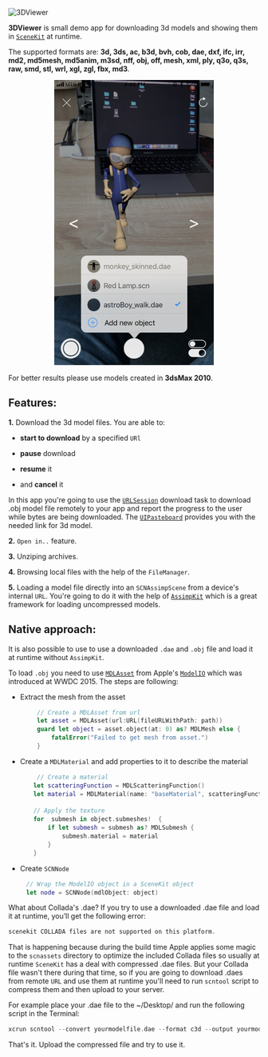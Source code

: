 ![3DViewer](/Media/3DViewer.png)

**3DViewer** is small demo app for downloading 3d models and showing them in [`SceneKit`](https://developer.apple.com/scenekit/) at runtime.

The supported formats are: **3d, 3ds, ac, b3d, bvh, cob, dae, dxf, ifc, irr, md2, md5mesh, md5anim, m3sd, nff, obj, off, mesh, xml, ply, q3o, q3s, raw, smd, stl, wrl, xgl, zgl, fbx, md3**.

<p align="center">
    <img src="Media/3DViewer demo.jpeg", width="320">
</p>

For better results please use models created in **3dsMax 2010**.

## Features:

**1.** Download the 3d model files. You are able to:

* **start to download** by a specified `URl`

* **pause** download

* **resume** it

* and **cancel** it

In this app you're going to use the [`URLSession`](https://developer.apple.com/documentation/foundation/urlsession) download task to download .obj model file remotely to your app and report the progress to the user while bytes are being downloaded. The [`UIPasteboard`](https://developer.apple.com/documentation/uikit/uipasteboard) provides you with the needed link for 3d model.


**2.** `Open in..` feature.

**3.** Unziping archives.

**4.** Browsing local files with the help of the `FileManager`.

**5.** Loading a model file directly into an `SCNAssimpScene` from a device's internal `URL`. You're going to do it with the help of [`AssimpKit`](https://github.com/dmsurti/AssimpKit) which is a great framework for loading uncompressed models.


## Native approach:

It is also possible to use to use a downloaded `.dae` and `.obj` file and load it at runtime without `AssimpKit`.

To load `.obj` you need to use [`MDLAsset`](https://developer.apple.com/documentation/modelio/mdlasset) from Apple's [`ModelIO`](https://developer.apple.com/documentation/modelio) which was introduced at WWDC 2015. The steps are following:

* Extract the mesh from the asset

```swift
        // Create a MDLAsset from url
        let asset = MDLAsset(url:URL(fileURLWithPath: path))
        guard let object = asset.object(at: 0) as? MDLMesh else {
            fatalError("Failed to get mesh from asset.")
        }
```

* Create a `MDLMaterial` and add properties to it to describe the material

```swift
        // Create a material
       let scatteringFunction = MDLScatteringFunction()
       let material = MDLMaterial(name: "baseMaterial", scatteringFunction: scatteringFunction)

       // Apply the texture
       for  submesh in object.submeshes!  {
           if let submesh = submesh as? MDLSubmesh {
               submesh.material = material
           }
       }
```

* Create `SCNNode`


```swift
     // Wrap the ModelIO object in a SceneKit object
     let node = SCNNode(mdlObject: object)
```

What about Collada's .dae? If you try to use a downloaded .dae file and load it at runtime, you’ll get the following error:
```swift
scenekit COLLADA files are not supported on this platform.
```
That is happening because during the build time Apple applies some magic to the `scnassets` directory to optimize the included Collada files so usually at runtime `SceneKit` has a deal with compressed .dae files. But your Collada file wasn't there during that time, so if you are going to download .daes from remote `URL` and use them at runtime you'll need to run `scntool` script to compress them and then upload to your server.

For example place your .dae file to the ~/Desktop/ and run the following script in the Terminal:

```swift
xcrun scntool --convert yourmodelfile.dae --format c3d --output yourmodelfile-optimized.dae
```

That's it. Upload the compressed file and try to use it.
